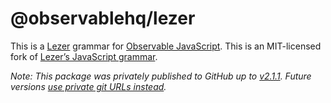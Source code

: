 # @observablehq/lezer

This is a [Lezer](https://lezer.codemirror.net/) grammar for [Observable JavaScript](https://observablehq.com/@observablehq/observables-not-javascript). This is an MIT-licensed fork of [Lezer’s JavaScript grammar](https://github.com/lezer-parser/javascript).

_Note: This package was privately published to GitHub up to [v2.1.1](https://github.com/observablehq/lezer/packages/433825). Future versions [use private git URLs instead](https://github.com/observablehq/observablehq/issues/5788)._
